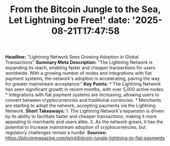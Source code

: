 ﻿---
title: "From the Bitcoin Jungle to the Sea, Let Lightning be Free!'
date: '2025-08-21T17:47:58"
category: "Markets"
summary: ""
slug: "from the bitcoin jungle to the sea let lightning be free"
source_urls:
  - "https://bitcoinmagazine.com/print/bitcoin-jungle-lightning-to-fiat-payments"
seo:
  title: "From the Bitcoin Jungle to the Sea, Let Lightning be Free! | Hash n Hedge'
  description: '"
  keywords: ["news", "markets", "brief"]
---
**Headline:** "Lightning Network Sees Growing Adoption in Global Transactions"  **Summary Meta Description:** "The Lightning Network is expanding its reach, enabling faster and cheaper transactions for users worldwide. With a growing number of nodes and integrations with fiat payment systems, the network's adoption is accelerating, paving the way for greater mainstream acceptance."  **Key Points:**  * The Lightning Network has seen significant growth in recent months, with over 5,000 active nodes. * Integrations with fiat payment systems are increasing, allowing users to convert between cryptocurrencies and traditional currencies. * Merchants are starting to adopt the network, accepting payments via the Lightning Network.  **Short Takeaways:**  1. The Lightning Network's expansion is driven by its ability to facilitate faster and cheaper transactions, making it more appealing to merchants and users alike. 2. As the network grows, it has the potential to increase mainstream adoption of cryptocurrencies, but regulatory challenges remain a hurdle.  **Sources:** https://bitcoinmagazine.com/print/bitcoin-jungle-lightning-to-fiat-payments 
